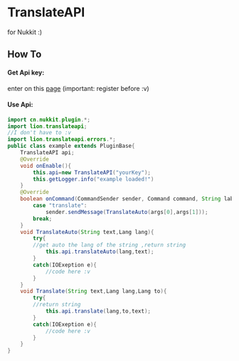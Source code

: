 # TranslateAPI
for Nukkit :)

## How To

#### Get Api key:
enter on this [page](https://tech.yandex.com/keys/get/?service=trnsl) (important: register before :v)
#### Use Api:
```java
import cn.nukkit.plugin.*;
import lion.translateapi;
//I don't have to :v
import lion.translateapi.errors.*;
public class example extends PluginBase{
    TranslateAPI api;
    @Override
    void onEnable(){
        this.api=new TranslateAPI("yourKey");
        this.getLogger.info("example loaded!")
    }
    @Override
    boolean onCommand(CommandSender sender, Command command, String label, String[] args){
        case "translate":
            sender.sendMessage(TranslateAuto(args[0],args[1]));
        break;
    }
    void TranslateAuto(String text,Lang lang){
        try{
        //get auto the lang of the string ,return string
            this.api.translateAuto(lang,text);
        }
        catch(IOExeption e){
            //code here :v
        }
    }
    void Translate(String text,Lang lang,Lang to){
        try{
        //return string
            this.api.translate(lang,to,text);
        }
        catch(IOExeption e){
            //code here :v
        }
    }
}
```
